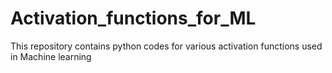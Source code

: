 # Activation_functions_for_ML
This repository contains python codes for various activation functions used in Machine learning

